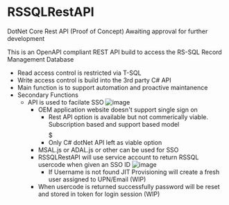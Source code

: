 # RSSQLRestAPI
DotNet Core Rest API (Proof of Concept) Awaiting approval for further development

This is an OpenAPI compliant REST API build to access the RS-SQL Record Management Database

- Read access control is restricted via T-SQL
- Write access control is build into the 3rd party C# API
- Main function is to support automation and proactive maintanence
- Secondary Functions
  - API is used to facilate SSO
![image](https://user-images.githubusercontent.com/55390802/120656552-0f59a000-c4c7-11eb-8665-e2892487785b.png)
    - OEM application website doesn't support single sign on
      - Rest API option is available but not commerically viable. Subscription based and support based model $$$$$
      - Only C# dotNet API left as viable option
    - MSAL.js or ADAL.js or other can be used for SSO 
    - RSSQLRestAPI will use service account to return RSSQL usercode when given an SSO ID
    ![image](https://user-images.githubusercontent.com/55390802/120650453-285f5280-c4c1-11eb-9e79-be5756f8a822.png)
      - If Username is not found JIT Provisioning will create a fresh user assigned to UPN/Email (WIP)
    - When usercode is returned successfully password will be reset and stored in token for login session (WIP) 
